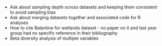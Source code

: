 - Ask about sampling depth scross datasets and keeping them consistent to avoid sampling bias
- Ask about merging datasets together and associated code for R analyses
- How to cite Balantine for wetlands dataset - no paper on it and last year group had no specific reference in their bibliography
- Beta diversity analysis of multiple variables 
